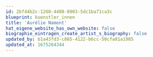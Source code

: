 ```yaml
---
id: 2bf44b2c-1260-4408-8903-5dc1ba71ca3c
blueprint: kuenstler_innen
title: 'Aurélie Namont'
hat_eigene_website_has_own_website: false
biographie_eintragen_create_artist_s_biography: false
updated_by: b1a43fd3-c865-4122-b6cc-50cfa81a1985
updated_at: 1675264344
---
```

